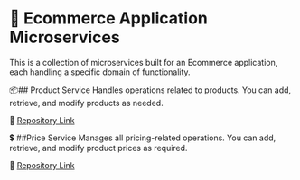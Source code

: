 
# 🛒  Ecommerce Application Microservices
This is a collection of microservices built for an Ecommerce application, each handling a specific domain of functionality.

📦## Product Service
Handles operations related to products. You can add, retrieve, and modify products as needed.

🔗 [Repository Link](https://github.com/shivanshjais22/new)

💲 ##Price Service
Manages all pricing-related operations. You can add, retrieve, and modify product prices as required.

🔗 [Repository Link](https://github.com/shivanshjais22/price-service)

